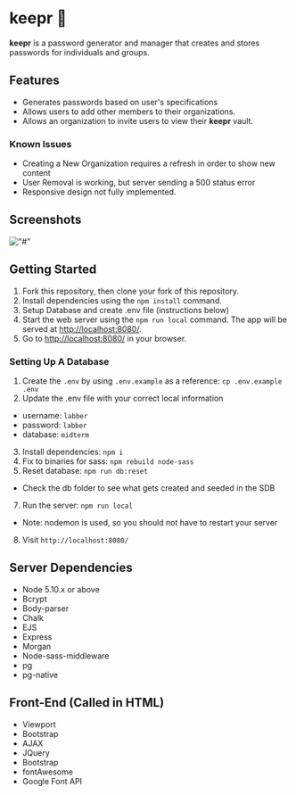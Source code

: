 # keepr 🔑

**keepr** is a password generator and manager that creates and stores passwords for individuals and groups.

## Features
- Generates passwords based on user's specifications
- Allows users to add other members to their organizations.
- Allows an organization to invite users to view their **keepr** vault.

### Known Issues
- Creating a New Organization requires a refresh in order to show new content
- User Removal is working, but server sending a 500 status error
- Responsive design not fully implemented.

## Screenshots
!["#"]()

## Getting Started

1. Fork this repository, then clone your fork of this repository.
2. Install dependencies using the `npm install` command.
3. Setup Database and create .env file (instructions below)
4. Start the web server using the `npm run local` command. The app will be served at <http://localhost:8080/>.
5. Go to <http://localhost:8080/> in your browser.

### Setting Up A Database
1. Create the `.env` by using `.env.example` as a reference: `cp .env.example .env`
2. Update the .env file with your correct local information 
  - username: `labber` 
  - password: `labber` 
  - database: `midterm`
3. Install dependencies: `npm i`
4. Fix to binaries for sass: `npm rebuild node-sass`
5. Reset database: `npm run db:reset`
  - Check the db folder to see what gets created and seeded in the SDB
7. Run the server: `npm run local`
  - Note: nodemon is used, so you should not have to restart your server
8. Visit `http://localhost:8080/`

## Server Dependencies

- Node 5.10.x or above
- Bcrypt
- Body-parser
- Chalk
- EJS
- Express
- Morgan
- Node-sass-middleware
- pg
- pg-native

## Front-End (Called in HTML)

- Viewport
- Bootstrap
- AJAX
- JQuery
- Bootstrap
- fontAwesome
- Google Font API
